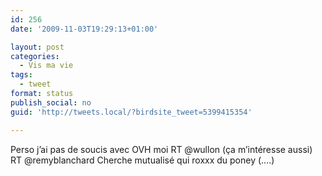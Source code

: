 ```yaml
---
id: 256
date: '2009-11-03T19:29:13+01:00'

layout: post
categories:
  - Vis ma vie
tags:
  - tweet
format: status
publish_social: no
guid: 'http://tweets.local/?birdsite_tweet=5399415354'

---
```


Perso j’ai pas de soucis avec OVH moi RT @wullon (ça m’intéresse aussi) RT @remyblanchard Cherche mutualisé qui roxxx du poney (….)
